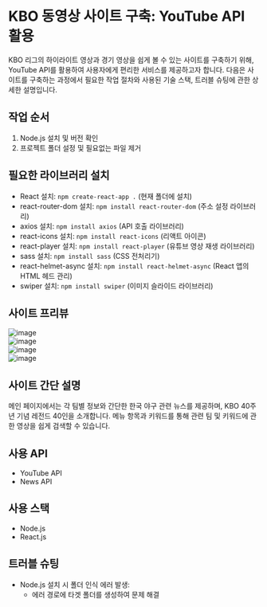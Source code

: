 # KBO 동영상 사이트 구축: YouTube API 활용

KBO 리그의 하이라이트 영상과 경기 영상을 쉽게 볼 수 있는 사이트를 구축하기 위해, YouTube API를 활용하여 사용자에게 편리한 서비스를 제공하고자 합니다. 다음은 사이트를 구축하는 과정에서 필요한 작업 절차와 사용된 기술 스택, 트러블 슈팅에 관한 상세한 설명입니다.

## 작업 순서
1. Node.js 설치 및 버전 확인
2. 프로젝트 폴더 설정 및 필요없는 파일 제거

## 필요한 라이브러리 설치
- React 설치: `npm create-react-app .` (현재 폴더에 설치)
- react-router-dom 설치: `npm install react-router-dom` (주소 설정 라이브러리)
- axios 설치: `npm install axios` (API 호출 라이브러리)
- react-icons 설치: `npm install react-icons` (리액트 아이콘)
- react-player 설치: `npm install react-player` (유튜브 영상 재생 라이브러리)
- sass 설치: `npm install sass` (CSS 전처리기)
- react-helmet-async 설치: `npm install react-helmet-async` (React 앱의 HTML 헤드 관리)
- swiper 설치: `npm install swiper` (이미지 슬라이드 라이브러리)

## 사이트 프리뷰
![image](https://github.com/spearboy/kboland/assets/95023009/48fa5d6b-cfbc-4cc8-bc8b-8d3d89680a2a)   
![image](https://github.com/spearboy/kboland/assets/95023009/51360857-c8d1-4c7b-a84e-e1c29cd43d64)   
![image](https://github.com/spearboy/kboland/assets/95023009/cb0c49ec-4f55-4972-8d4b-5071e75f113a)   
![image](https://github.com/spearboy/kboland/assets/95023009/8616f5b7-b2b3-4369-8498-5c759e034c3b)   

## 사이트 간단 설명
메인 페이지에서는 각 팀별 정보와 간단한 한국 야구 관련 뉴스를 제공하며, KBO 40주년 기념 레전드 40인을 소개합니다. 메뉴 항목과 키워드를 통해 관련 팀 및 키워드에 관한 영상을 쉽게 검색할 수 있습니다.

## 사용 API
- YouTube API
- News API

## 사용 스택
- Node.js
- React.js

## 트러블 슈팅
- Node.js 설치 시 폴더 인식 에러 발생:
    - 에러 경로에 타겟 폴더를 생성하여 문제 해결
